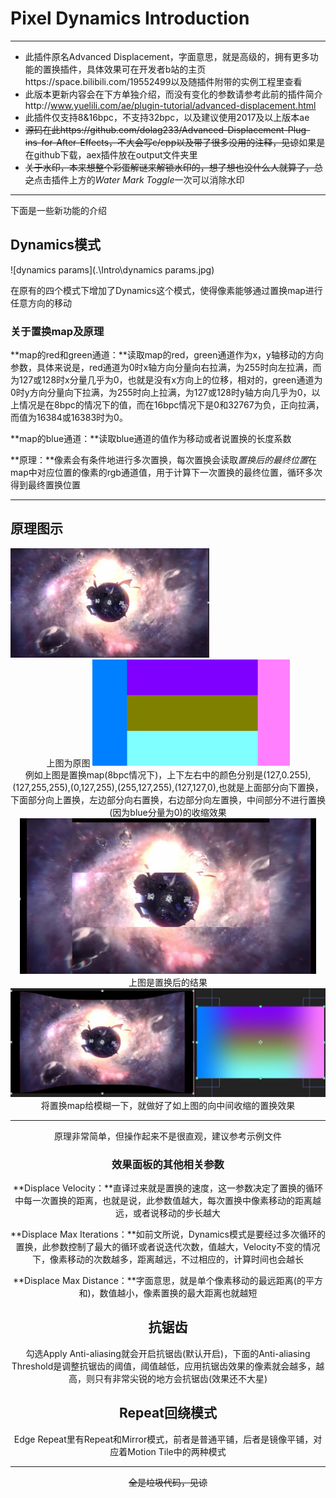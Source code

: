

# Pixel Dynamics Introduction

---

+ 此插件原名Advanced Displacement，字面意思，就是高级的，拥有更多功能的置换插件，具体效果可在开发者b站的主页https://space.bilibili.com/19552499以及随插件附带的实例工程里查看
+ 此版本更新内容会在下方单独介绍，而没有变化的参数请参考此前的插件简介http://www.yuelili.com/ae/plugin-tutorial/advanced-displacement.html
+ 此插件仅支持8&16bpc，不支持32bpc，以及建议使用2017及以上版本ae
+ ~~源码在此https://github.com/dolag233/Advanced-Displacement-Plug-ins-for-After-Effects，不大会写c/cpp以及带了很多没用的注释，见谅~~如果是在github下载，aex插件放在output文件夹里
+ ~~关于水印，本来想整个彩蛋解谜来解锁水印的，想了想也没什么人就算了，总之~~点击插件上方的*Water Mark Toggle*一次可以消除水印

---

下面是一些新功能的介绍

## Dynamics模式

![dynamics params](.\Intro\dynamics params.jpg)

在原有的四个模式下增加了Dynamics这个模式，使得像素能够通过置换map进行任意方向的移动

### 关于置换map及原理

**map的red和green通道：**读取map的red，green通道作为x，y轴移动的方向参数，具体来说是，red通道为0时x轴方向分量向右拉满，为255时向左拉满，而为127或128时x分量几乎为0，也就是没有x方向上的位移，相对的，green通道为0时y方向分量向下拉满，为255时向上拉满，为127或128时y轴方向几乎为0，以上情况是在8bpc的情况下的值，而在16bpc情况下是0和32767为负，正向拉满，而值为16384或16383时为0。

**map的blue通道：**读取blue通道的值作为移动或者说置换的长度系数

**原理：**像素会有条件地进行多次置换，每次置换会读取*置换后的最终位置*在map中对应位置的像素的rgb通道值，用于计算下一次置换的最终位置，循环多次得到最终置换位置

---

## 原理图示

<img src=".\Intro\src.jpg" alt="src" style="zoom:33%;" />

<center>上图为原图



<img src=".\Intro\map1.jpg" style="zoom:33%;" />

<center>例如上图是置换map(8bpc情况下)，上下左右中的颜色分别是(127,0.255),(127,255,255),(0,127,255),(255,127,255),(127,127,0),也就是上面部分向下置换，下面部分向上置换，左边部分向右置换，右边部分向左置换，中间部分不进行置换(因为blue分量为0)的收缩效果



<img src=".\Intro\result1.jpg" alt="result1" style="zoom: 50%;" />

<center>上图是置换后的结果



<img src=".\Intro\result2.jpg" alt="result2" style="zoom: 100%;" />

<center>将置换map给模糊一下，就做好了如上图的向中间收缩的置换效果



---

原理非常简单，但操作起来不是很直观，建议参考示例文件

### 效果面板的其他相关参数

**Displace Velocity：**直译过来就是置换的速度，这一参数决定了置换的循环中每一次置换的距离，也就是说，此参数值越大，每次置换中像素移动的距离越远，或者说移动的步长越大

**Displace Max Iterations：**如前文所说，Dynamics模式是要经过多次循环的置换，此参数控制了最大的循环或者说迭代次数，值越大，Velocity不变的情况下，像素移动的次数越多，距离越远，不过相应的，计算时间也会越长

**Displace Max Distance：**字面意思，就是单个像素移动的最远距离(的平方和)，数值越小，像素置换的最大距离也就越短

## 抗锯齿

勾选Apply Anti-aliasing就会开启抗锯齿(默认开启)，下面的Anti-aliasing Threshold是调整抗锯齿的阈值，阈值越低，应用抗锯齿效果的像素就会越多，越高，则只有非常尖锐的地方会抗锯齿(效果还不大星)

## Repeat回绕模式

Edge Repeat里有Repeat和Mirror模式，前者是普通平铺，后者是镜像平铺，对应着Motion Tile中的两种模式

---

~~全是垃圾代码，见谅~~

